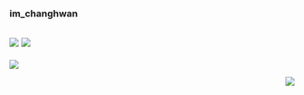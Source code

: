 <div width=100px align="left">

  ### im_changhwan
  <a href="https://github.com/imchanghwan"><img src="https://hits.seeyoufarm.com/api/count/incr/badge.svg?url=https%3A%2F%2Fgithub.com%2Fimchanghwan&count_bg=%23E30DCC&title_bg=%23000000&icon=github.svg&icon_color=%23E7E7E7&title=hits&edge_flat=false"/></a> 
  <a href="https://blog.naver.com/im_changhwan"><img src="https://img.shields.io/badge/Blog-03C75A?style=flat-square&logo=naver&logoColor=white"/></a>
  ---
  <a href="https://github.com/anuraghazra/github-readme-stats"><img src="https://github-readme-stats.vercel.app/api/top-langs/?username=imchanghwan&layout=compact&theme=dark"/></a>
</div>
<a href="https://solved.ac/ckdghks0317"><img align="right" src="http://mazassumnida.wtf/api/v2/generate_badge?boj=ckdghks0317&theme=dark"/></a>

